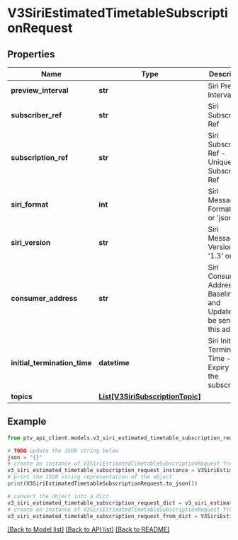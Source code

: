 # V3SiriEstimatedTimetableSubscriptionRequest


## Properties

Name | Type | Description | Notes
------------ | ------------- | ------------- | -------------
**preview_interval** | **str** | Siri Preview Interval | 
**subscriber_ref** | **str** | Siri Subscriber Ref | 
**subscription_ref** | **str** | Siri Subscription Ref - Unique to a Subscriber Ref | 
**siri_format** | **int** | Siri Message Format &#39;xml&#39; or &#39;json&#39; | 
**siri_version** | **str** | Siri Message Version &#39;1.3&#39; or &#39;2.0&#39; | 
**consumer_address** | **str** | Siri Consumer Address - Baseline and Updates will be sent to this address | 
**initial_termination_time** | **datetime** | Siri Initial Termination Time - Expiry of the subscription | 
**topics** | [**List[V3SiriSubscriptionTopic]**](V3SiriSubscriptionTopic.md) |  | 

## Example

```python
from ptv_api_client.models.v3_siri_estimated_timetable_subscription_request import V3SiriEstimatedTimetableSubscriptionRequest

# TODO update the JSON string below
json = "{}"
# create an instance of V3SiriEstimatedTimetableSubscriptionRequest from a JSON string
v3_siri_estimated_timetable_subscription_request_instance = V3SiriEstimatedTimetableSubscriptionRequest.from_json(json)
# print the JSON string representation of the object
print(V3SiriEstimatedTimetableSubscriptionRequest.to_json())

# convert the object into a dict
v3_siri_estimated_timetable_subscription_request_dict = v3_siri_estimated_timetable_subscription_request_instance.to_dict()
# create an instance of V3SiriEstimatedTimetableSubscriptionRequest from a dict
v3_siri_estimated_timetable_subscription_request_from_dict = V3SiriEstimatedTimetableSubscriptionRequest.from_dict(v3_siri_estimated_timetable_subscription_request_dict)
```
[[Back to Model list]](../README.md#documentation-for-models) [[Back to API list]](../README.md#documentation-for-api-endpoints) [[Back to README]](../README.md)


